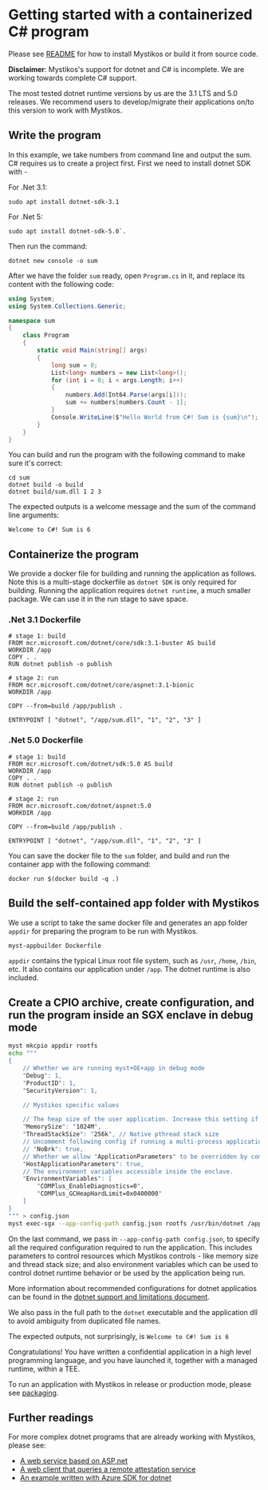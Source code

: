 # Getting started with a containerized C# program

Please see [README](../README.md) for how to install Mystikos or build
it from source code.

**Disclaimer**: Mystikos's support for dotnet and C# is incomplete.
We are working towards complete C# support.

The most tested dotnet runtime versions by us are the 3.1 LTS and 5.0 releases. We
recommend users to develop/migrate their applications on/to this version
to work with Mystikos.

## Write the program

In this example, we take numbers from command line and output the sum.
C# requires us to create a project first. First we need to install dotnet
SDK with -

For .Net 3.1:
```
sudo apt install dotnet-sdk-3.1
```

For .Net 5:
```
sudo apt install dotnet-sdk-5.0`.
```

Then run the command:

```
dotnet new console -o sum
```

After we have the folder `sum` ready, open `Program.cs` in it, and replace
its content with the following code:

```c#
using System;
using System.Collections.Generic;

namespace sum
{
    class Program
    {
        static void Main(string[] args)
        {
            long sum = 0;
            List<long> numbers = new List<long>();
            for (int i = 0; i < args.Length; i++)
            {
                numbers.Add(Int64.Parse(args[i]));
                sum += numbers[numbers.Count - 1];
            }
            Console.WriteLine($"Hello World from C#! Sum is {sum}\n");
        }
    }
}
```

You can build and run the program with the following command
to make sure it's correct:

```
cd sum
dotnet build -o build
dotnet build/sum.dll 1 2 3
```

The expected outputs is a welcome message and the sum of the command line arguments:

`Welcome to C#! Sum is 6`


## Containerize the program

We provide a docker file for building and running the application as follows.
Note this is a multi-stage dockerfile as `dotnet SDK` is only required for
building. Running the application requires `dotnet runtime`, a much smaller
package. We can use it in the run stage to save space.

### .Net 3.1 Dockerfile

```docker
# stage 1: build
FROM mcr.microsoft.com/dotnet/core/sdk:3.1-buster AS build
WORKDIR /app
COPY . .
RUN dotnet publish -o publish

# stage 2: run
FROM mcr.microsoft.com/dotnet/core/aspnet:3.1-bionic
WORKDIR /app

COPY --from=build /app/publish .

ENTRYPOINT [ "dotnet", "/app/sum.dll", "1", "2", "3" ]
```

### .Net 5.0 Dockerfile

```docker
# stage 1: build
FROM mcr.microsoft.com/dotnet/sdk:5.0 AS build
WORKDIR /app
COPY . .
RUN dotnet publish -o publish

# stage 2: run
FROM mcr.microsoft.com/dotnet/aspnet:5.0
WORKDIR /app

COPY --from=build /app/publish .

ENTRYPOINT [ "dotnet", "/app/sum.dll", "1", "2", "3" ]
```

You can save the docker file to the `sum` folder, and build and run the
container app with the following command:

`docker run $(docker build -q .)`

## Build the self-contained app folder with Mystikos

We use a script to take the same docker file and generates an
app folder `appdir` for preparing the program to be run with Mystikos.

```
myst-appbuilder Dockerfile
```
`appdir` contains the typical Linux root file system, such as `/usr`,
`/home`, `/bin`, etc. It also contains our application under `/app`.
The dotnet runtime is also included.

## Create a CPIO archive, create configuration, and run the program inside an SGX enclave in debug mode

```bash
myst mkcpio appdir rootfs
echo """
{ 
    // Whether we are running myst+OE+app in debug mode
    "Debug": 1,
    "ProductID": 1,
    "SecurityVersion": 1,

    // Mystikos specific values

    // The heap size of the user application. Increase this setting if your app experienced OOM.
    "MemorySize": "1024M",
    "ThreadStackSize": "256k", // Native pthread stack size
    // Uncomment following config if running a multi-process application
    // "NoBrk": true, 
    // Whether we allow "ApplicationParameters" to be overridden by command line options of "myst exec"
    "HostApplicationParameters": true,
    // The environment variables accessible inside the enclave.
    "EnvironmentVariables": [
        "COMPlus_EnableDiagnostics=0",
        "COMPlus_GCHeapHardLimit=0x0400000"
    ]
}
""" > config.json
myst exec-sgx --app-config-path config.json rootfs /usr/bin/dotnet /app/sum.dll 1 2 3
```

On the last command, we pass in `--app-config-path config.json`, to specify all the required configuration required to run the application. This includes parameters to control resources which Mystikos controls - like memory size and thread stack size; and also environment variables which can be used to control dotnet runtime behavior or be used by the application being run.

More information about recommended configurations for dotnet applicatios can be found in the [dotnet support and limitations document](./dotnet-support.md).

We also pass in the full path to the `dotnet` executable and the application
dll to avoid ambiguity from duplicated file names.

The expected outputs, not surprisingly, is ``Welcome to C#! Sum is 6``

Congratulations! You have written a confidential application in a
high level programming language, and you have launched it, together with
a managed runtime, within a TEE.

To run an application with Mystikos in release or production mode, please see
[packaging](./sign-package.md).

## Further readings

For more complex dotnet programs that are already working with Mystikos, please see:

* [A web service based on ASP.net](https://github.com/deislabs/mystikos/tree/main/solutions/aspnet_core)
* [A web client that queries a remote attestation service](https://github.com/deislabs/mystikos/tree/main/solutions/dotnet/HelloWorld)
* [An example written with Azure SDK for dotnet](https://github.com/deislabs/mystikos/tree/main/solutions/dotnet_azure_sdk)
